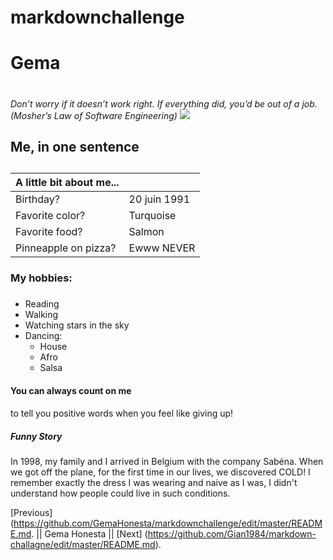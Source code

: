 # markdownchallenge
# Gema <h1>
<em>Don’t worry if it doesn’t work right. If everything did, you’d be out of a job. (Mosher’s Law of Software Engineering)</em>
<img src="DSC_0055.JPG"/>
## Me, in one sentence <h2>


|A little bit about me...|  |
|----------------------|-----|
|Birthday?             |20 juin 1991|
|Favorite color?       |Turquoise|
|Favorite food?        |Salmon|
|Pinneapple on pizza?|  Ewww NEVER    |

### My hobbies: <h3>

- Reading
- Walking
- Watching stars in the sky
- Dancing:
  - House 
  - Afro
  - Salsa
  
 #### You can always count on me  <h4>
 to tell you positive words when you feel like giving up!
 ##### Funny Story <h5>
 In 1998, my family and I arrived in Belgium with the company Sabéna. When we got off the plane, for the first time in our lives, we discovered COLD! I remember exactly the dress I was wearing and naive as I was, I didn't understand how people could live in such conditions. 

[Previous] (https://github.com/GemaHonesta/markdownchallenge/edit/master/README.md. || Gema Honesta || [Next] (https://github.com/Gian1984/markdown-challagne/edit/master/README.md).

  
